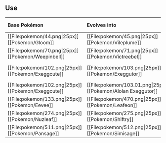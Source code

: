 ## Use
Base Pokémon |Evolves into |Available in
:---|:---|:---
[[File:pokemon/44.png\|25px]] [[Pokemon/Gloom]]  | [[File:pokemon/45.png\|25px]] [[Pokemon/Vileplume]] |All regions
[[File:pokemon/70.png\|25px]] [[Pokemon/Weepinbell]]  | [[File:pokemon/71.png\|25px]] [[Pokemon/Victreebel]] |All regions
[[File:pokemon/102.png\|25px]] [[Pokemon/Exeggcute]]  | [[File:pokemon/103.png\|25px]] [[Pokemon/Exeggutor]] |All regions but Alola
[[File:pokemon/102.png\|25px]] [[Pokemon/Exeggcute]]  | [[File:pokemon/103.01.png\|25px]] [[Pokemon/Alolan Exeggutor]]  | Alola only
[[File:pokemon/133.png\|25px]] [[Pokemon/Eevee]]  | [[File:pokemon/470.png\|25px]] [[Pokemon/Leafeon]] | Galar only
[[File:pokemon/274.png\|25px]] [[Pokemon/Nuzleaf]]  | [[File:pokemon/275.png\|25px]] [[Pokemon/Shiftry]] | Hoenn onward
[[File:pokemon/511.png\|25px]] [[Pokemon/Pansage]]  | [[File:pokemon/512.png\|25px]] [[Pokemon/Simisage]] |Unova onward